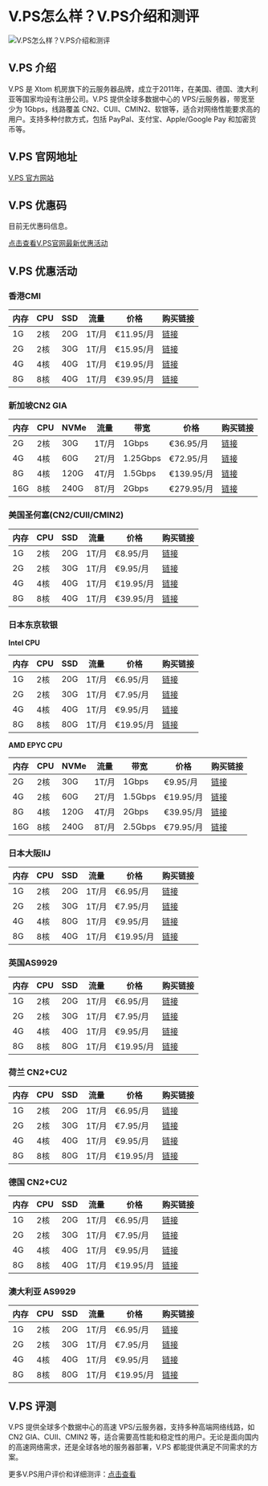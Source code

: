 # V.PS怎么样？V.PS介绍和测评

![V.PS怎么样？V.PS介绍和测评](https://github.com/user-attachments/assets/46201dd7-64c3-432a-8573-f25c1dc74c79)

## V.PS 介绍
V.PS 是 Xtom 机房旗下的云服务器品牌，成立于2011年，在美国、德国、澳大利亚等国家均设有注册公司。V.PS 提供全球多数据中心的 VPS/云服务器，带宽至少为 1Gbps，线路覆盖 CN2、CUII、CMIN2、软银等，适合对网络性能要求高的用户。支持多种付款方式，包括 PayPal、支付宝、Apple/Google Pay 和加密货币等。

## V.PS 官网地址
[V.PS 官方网站](https://vps.hosting/?affid=1666)

## V.PS 优惠码
目前无优惠码信息。

[点击查看V.PS官网最新优惠活动](https://vps.hosting/?affid=1666)

## V.PS 优惠活动

### 香港CMI

| 内存 | CPU  | SSD   | 流量   | 价格         | 购买链接 |
|------|------|-------|--------|--------------|----------|
| 1G   | 2核  | 20G   | 1T/月  | €11.95/月    | [链接](https://vps.hosting/?cmd=cart&action=add&affid=1666&id=108) |
| 2G   | 2核  | 30G   | 1T/月  | €15.95/月    | [链接](https://vps.hosting/?cmd=cart&action=add&affid=1666&id=109) |
| 4G   | 4核  | 40G   | 1T/月  | €19.95/月    | [链接](https://vps.hosting/?cmd=cart&action=add&affid=1666&id=110) |
| 8G   | 8核  | 40G   | 1T/月  | €39.95/月    | [链接](https://vps.hosting/?cmd=cart&action=add&affid=1666&id=111) |

### 新加坡CN2 GIA

| 内存 | CPU  | NVMe  | 流量   | 带宽     | 价格         | 购买链接 |
|------|------|-------|--------|----------|--------------|----------|
| 2G   | 2核  | 30G   | 1T/月  | 1Gbps    | €36.95/月    | [链接](https://vps.hosting/?cmd=cart&action=add&affid=1666&id=235) |
| 4G   | 4核  | 60G   | 2T/月  | 1.25Gbps | €72.95/月    | [链接](https://vps.hosting/?cmd=cart&action=add&affid=1666&id=236) |
| 8G   | 4核  | 120G  | 4T/月  | 1.5Gbps  | €139.95/月   | [链接](https://vps.hosting/?cmd=cart&action=add&affid=1666&id=237) |
| 16G  | 8核  | 240G  | 8T/月  | 2Gbps    | €279.95/月   | [链接](https://vps.hosting/?cmd=cart&action=add&affid=1666&id=238) |

### 美国圣何塞(CN2/CUII/CMIN2)

| 内存 | CPU  | SSD   | 流量   | 价格         | 购买链接 |
|------|------|-------|--------|--------------|----------|
| 1G   | 2核  | 20G   | 1T/月  | €8.95/月     | [链接](https://vps.hosting/?cmd=cart&action=add&affid=1666&id=144) |
| 2G   | 2核  | 30G   | 1T/月  | €9.95/月     | [链接](https://vps.hosting/?cmd=cart&action=add&affid=1666&id=145) |
| 4G   | 4核  | 40G   | 1T/月  | €19.95/月    | [链接](https://vps.hosting/?cmd=cart&action=add&affid=1666&id=146) |
| 8G   | 8核  | 40G   | 1T/月  | €39.95/月    | [链接](https://vps.hosting/?cmd=cart&action=add&affid=1666&id=147) |

### 日本东京软银

**Intel CPU**

| 内存 | CPU  | SSD   | 流量   | 价格         | 购买链接 |
|------|------|-------|--------|--------------|----------|
| 1G   | 2核  | 20G   | 1T/月  | €6.95/月     | [链接](https://vps.hosting/?cmd=cart&action=add&affid=1666&id=148) |
| 2G   | 2核  | 30G   | 1T/月  | €7.95/月     | [链接](https://vps.hosting/?cmd=cart&action=add&affid=1666&id=149) |
| 4G   | 4核  | 40G   | 1T/月  | €9.95/月     | [链接](https://vps.hosting/?cmd=cart&action=add&affid=1666&id=150) |
| 8G   | 8核  | 80G   | 1T/月  | €19.95/月    | [链接](https://vps.hosting/?cmd=cart&action=add&affid=1666&id=151) |

**AMD EPYC CPU**

| 内存 | CPU  | NVMe  | 流量   | 带宽     | 价格         | 购买链接 |
|------|------|-------|--------|----------|--------------|----------|
| 2G   | 2核  | 30G   | 1T/月  | 1Gbps    | €9.95/月     | [链接](https://vps.hosting/?cmd=cart&action=add&affid=1666&id=209) |
| 4G   | 2核  | 60G   | 2T/月  | 1.5Gbps  | €19.95/月    | [链接](https://vps.hosting/?cmd=cart&action=add&affid=1666&id=210) |
| 8G   | 4核  | 120G  | 4T/月  | 2Gbps    | €39.95/月    | [链接](https://vps.hosting/?cmd=cart&action=add&affid=1666&id=211) |
| 16G  | 8核  | 240G  | 8T/月  | 2.5Gbps  | €79.95/月    | [链接](https://vps.hosting/?cmd=cart&action=add&affid=1666&id=212) |

### 日本大阪IIJ

| 内存 | CPU  | SSD   | 流量   | 价格         | 购买链接 |
|------|------|-------|--------|--------------|----------|
| 1G   | 2核  | 20G   | 1T/月  | €6.95/月     | [链接](https://vps.hosting/?cmd=cart&action=add&affid=1666&id=140) |
| 2G   | 2核  | 30G   | 1T/月  | €7.95/月     | [链接](https://vps.hosting/?cmd=cart&action=add&affid=1666&id=141) |
| 4G   | 4核  | 80G   | 1T/月  | €9.95/月     | [链接](https://vps.hosting/?cmd=cart&action=add&affid=1666&id=142) |
| 8G   | 8核  | 40G   | 1T/月  | €19.95/月    | [链接](https://vps.hosting/?cmd=cart&action=add&affid=1666&id=143) |

### 英国AS9929

| 内存 | CPU  | SSD   | 流量   | 价格         | 购买链接 |
|------|------|-------|--------|--------------|----------|
| 1G   | 2核  | 20G   | 1T/月  | €6.95/月     | [链接](https://vps.hosting/?cmd=cart&action=add&affid=1666&id=135) |
| 2G   | 2核  | 30G   | 1T/月  | €7.95/月     | [链接](https://vps.hosting/?cmd=cart&action=add&affid=1666&id=136) |
| 4G   | 4核  | 40G   | 1T/月  | €9.95/月     | [链接](https://vps.hosting/?cmd=cart&action=add&affid=1666&id=137) |
| 8G   | 8核  | 80G   | 1T/月  | €19.95/月    | [链接](https://vps.hosting/?cmd=cart&action=add&affid=1666&id=138) |

### 荷兰 CN2+CU2

| 内存 | CPU  | SSD   | 流量   | 价格         | 购买链接 |
|------|------|-------|--------|--------------|----------|
| 1G   | 2核  | 20G   | 1T/月  | €6.95/月     | [链接](https://vps.hosting/?cmd=cart&action=add&affid=1666&id=91) |
| 2G   | 2核  | 30G   | 1T/月  | €7.95/月     | [链接](https://vps.hosting/?cmd=cart&action=add&affid=1666&id=105) |
| 4G   | 4核  | 40G   | 1T/月  | €9.95/月     | [链接](https://vps.hosting/?cmd=cart&action=add&affid=1666&id=106) |
| 8G   | 8核  | 80G   | 1T/月  | €19.95/月    | [链接](https://vps.hosting/?cmd=cart&action=add&affid=1666&id=107) |

### 德国 CN2+CU2

| 内存 | CPU  | SSD   | 流量   | 价格         | 购买链接 |
|------|------|-------|--------|--------------|----------|
| 1G   | 2核  | 20G   | 1T/月  | €6.95/月     | [链接](https://vps.hosting/?cmd=cart&action=add&affid=1666&id=118) |
| 2G   | 2核  | 30G   | 1T/月  | €7.95/月     | [链接](https://vps.hosting/?cmd=cart&action=add&affid=1666&id=119) |
| 4G   | 4核  | 40G   | 1T/月  | €9.95/月     | [链接](https://vps.hosting/?cmd=cart&action=add&affid=1666&id=120) |
| 8G   | 8核  | 40G   | 1T/月  | €19.95/月    | [链接](https://vps.hosting/?cmd=cart&action=add&affid=1666&id=121) |

### 澳大利亚 AS9929

| 内存 | CPU  | SSD   | 流量   | 价格         | 购买链接 |
|------|------|-------|--------|--------------|----------|
| 1G   | 2核  | 20G   | 1T/月  | €6.95/月     | [链接](https://vps.hosting/?cmd=cart&action=add&affid=1666&id=152) |
| 2G   | 2核  | 30G   | 1T/月  | €7.95/月     | [链接](https://vps.hosting/?cmd=cart&action=add&affid=1666&id=153) |
| 4G   | 4核  | 40G   | 1T/月  | €9.95/月     | [链接](https://vps.hosting/?cmd=cart&action=add&affid=1666&id=154) |
| 8G   | 8核  | 80G   | 1T/月  | €19.95/月    | [链接](https://vps.hosting/?cmd=cart&action=add&affid=1666&id=155) |

## V.PS 评测
V.PS 提供全球多个数据中心的高速 VPS/云服务器，支持多种高端网络线路，如 CN2 GIA、CUII、CMIN2 等，适合需要高性能和稳定性的用户。无论是面向国内的高速网络需求，还是全球各地的服务器部署，V.PS 都能提供满足不同需求的方案。

更多V.PS用户评价和详细测评：[点击查看](https://vps.hosting/?affid=1666)

